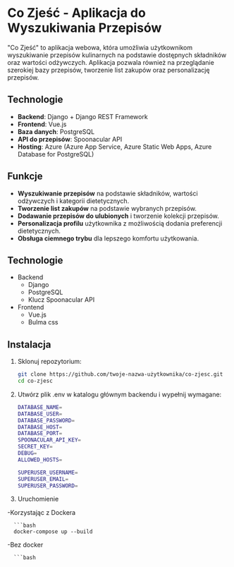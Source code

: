 # Co Zjeść - Aplikacja do Wyszukiwania Przepisów

"Co Zjeść" to aplikacja webowa, która umożliwia użytkownikom wyszukiwanie przepisów kulinarnych na podstawie dostępnych składników oraz wartości odżywczych. Aplikacja pozwala również na przeglądanie szerokiej bazy przepisów, tworzenie list zakupów oraz personalizację przepisów.

## Technologie

- **Backend**: Django + Django REST Framework
- **Frontend**: Vue.js
- **Baza danych**: PostgreSQL
- **API do przepisów**: Spoonacular API
- **Hosting**: Azure (Azure App Service, Azure Static Web Apps, Azure Database for PostgreSQL)

## Funkcje

- **Wyszukiwanie przepisów** na podstawie składników, wartości odżywczych i kategorii dietetycznych.
- **Tworzenie list zakupów** na podstawie wybranych przepisów.
- **Dodawanie przepisów do ulubionych** i tworzenie kolekcji przepisów.
- **Personalizacja profilu** użytkownika z możliwością dodania preferencji dietetycznych.
- **Obsługa ciemnego trybu** dla lepszego komfortu użytkowania.

## Technologie

- Backend
   - Django
   - PostgreSQL
   - Klucz Spoonacular API
- Frontend
   - Vue.js
   - Bulma css

## Instalacja

1. Sklonuj repozytorium:

   ```bash
   git clone https://github.com/twoje-nazwa-użytkownika/co-zjesc.git
   cd co-zjesc

2. Utwórz plik .env w katalogu głównym backendu i wypełnij wymagane:

   ```bash
   DATABASE_NAME=
   DATABASE_USER=
   DATABASE_PASSWORD=
   DATABASE_HOST=
   DATABASE_PORT=
   SPOONACULAR_API_KEY=
   SECRET_KEY=
   DEBUG=
   ALLOWED_HOSTS=
   
   SUPERUSER_USERNAME=
   SUPERUSER_EMAIL=
   SUPERUSER_PASSWORD=

4. Uruchomienie

-Korzystając z Dockera

      ```bash
      docker-compose up --build

-Bez docker

      ```bash
